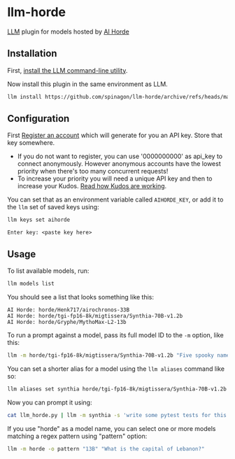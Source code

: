 # llm-horde
[LLM](https://llm.datasette.io/) plugin for models hosted by [AI Horde](https://aihorde.net/)

## Installation

First, [install the LLM command-line utility](https://llm.datasette.io/en/stable/setup.html).

Now install this plugin in the same environment as LLM.
```bash
llm install https://github.com/spinagon/llm-horde/archive/refs/heads/main.zip
```

## Configuration

First [Register an account](https://aihorde.net/register) which will generate for you an API key. Store that key somewhere.

 - If you do not want to register, you can use '0000000000' as api_key to connect anonymously. However anonymous accounts have the lowest priority when there's too many concurrent requests!
 - To increase your priority you will need a unique API key and then to increase your Kudos. [Read how Kudos are working](https://dbzer0.com/blog/the-kudos-based-economy-for-the-koboldai-horde/).

You can set that as an environment variable called `AIHORDE_KEY`, or add it to the `llm` set of saved keys using:

```bash
llm keys set aihorde
```
```
Enter key: <paste key here>
```

## Usage

To list available models, run:
```bash
llm models list
```
You should see a list that looks something like this:
```
AI Horde: horde/Henk717/airochronos-33B
AI Horde: horde/tgi-fp16-8k/migtissera/Synthia-70B-v1.2b
AI Horde: horde/Gryphe/MythoMax-L2-13b
```
To run a prompt against a model, pass its full model ID to the `-m` option, like this:
```bash
llm -m horde/tgi-fp16-8k/migtissera/Synthia-70B-v1.2b "Five spooky names for a pet vampire bat"
```
You can set a shorter alias for a model using the `llm aliases` command like so:
```bash
llm aliases set synthia horde/tgi-fp16-8k/migtissera/Synthia-70B-v1.2b
```
Now you can prompt it using:
```bash
cat llm_horde.py | llm -m synthia -s 'write some pytest tests for this'
```
If you use "horde" as a model name, you can select one or more models matching a regex pattern using "pattern" option:
```bash
llm -m horde -o pattern "13B" "What is the capital of Lebanon?"
```
